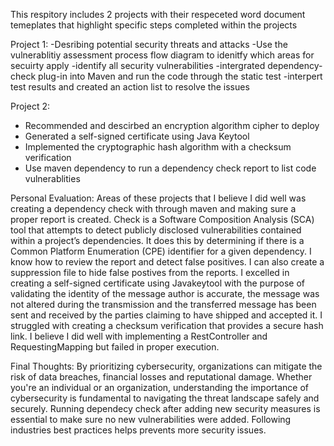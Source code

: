 This respitory includes 2 projects with their respeceted word document temeplates that highlight 
specific steps completed within the projects

Project 1:
-Desribing potential security threats and attacks 
-Use the vulnerablitiy assessment process flow diagram to idenitfy which areas for secuirty apply
-identify all security vulnerabilities 
-intergrated dependency-check plug-in into Maven and run the code through the static test
-interpert test results and created an action list to resolve the issues

Project 2:
- Recommended and descirbed an encryption algorithm cipher to deploy
- Generated a self-signed certificate using Java Keytool
- Implemented the cryptographic hash algorithm with a checksum verification
- Use maven dependency to run a dependency check report to list code vulnerablities

Personal Evaluation:
Areas of these projects that I believe I did well was creating a dependency check with through maven and making sure a proper report is created. Check is a Software Composition Analysis (SCA) tool that attempts to detect publicly disclosed vulnerabilities contained within a project’s dependencies. It does this by determining if there is a Common Platform Enumeration (CPE) identifier for a given dependency. I know how to review the report and detect false positives. I can also create a suppression file to hide false postives from the reports. I excelled in creating a self-signed certificate using Javakeytool with the purpose of validating the identity of the message author is accurate, the message was not altered during the transmission and the transferred message has been sent and received by the parties claiming to have shipped and accepted it.
I struggled with creating a checksum verification that provides a secure hash link. I believe I did well with implementing a RestController and RequestingMapping but failed in proper execution.

Final Thoughts:
By prioritizing cybersecurity, organizations can mitigate the risk of data breaches, financial losses and reputational damage. Whether you're an individual or an organization, understanding the importance of cybersecurity is fundamental to navigating the threat landscape safely and securely. Running dependecy check after adding new security measures is essential to make sure no new vulnerabilities were added. Following industries best practices helps prevents more security issues.
